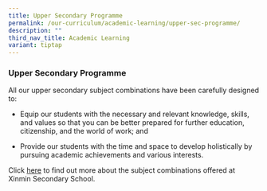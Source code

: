 ```yaml
---
title: Upper Secondary Programme
permalink: /our-curriculum/academic-learning/upper-sec-programme/
description: ""
third_nav_title: Academic Learning
variant: tiptap
---
```

<h3>Upper Secondary Programme</h3>
<p>All our upper secondary subject combinations have been carefully designed
to:</p>
<ul data-tight="true" class="tight">
<li>
<p>Equip our students with the necessary and relevant knowledge, skills,
and values so that you can be better prepared for further education, citizenship,
and the world of work; and</p>
</li>
<li>
<p>Provide our students with the time and space to develop holistically by
pursuing academic achievements and various interests.</p>
</li>
</ul>
<p>Click <a href="https://sites.google.com/xinminss.edu.sg/xms-subjectcombi/home?authuser=0" rel="noopener nofollow" target="_blank">here</a> to
find out more about the subject combinations offered at Xinmin Secondary
School.</p>